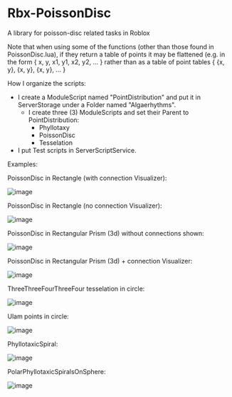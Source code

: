 # Rbx-PoissonDisc
A library for poisson-disc related tasks in Roblox

Note that when using some of the functions (other than those found in PoissonDisc.lua), if they return a table of points it may be flattened
(e.g. in the form { x, y, x1, y1, x2, y2, ... } rather than as a table of point tables { {x, y}, {x, y}, {x, y}, ... }

How I organize the scripts:

- I create a ModuleScript named "PointDistribution" and put it in ServerStorage under a Folder named "Algaerhythms".
  - I create three (3) ModuleScripts and set their Parent to PointDistribution:
    - Phyllotaxy
    - PoissonDisc
    - Tesselation
- I put Test scripts in ServerScriptService.

Examples:

PoissonDisc in Rectangle (with connection Visualizer):

![image](https://github.com/loamtor/Rbx-PoissonDisc/assets/118779491/b13a7846-7eb0-41ec-bd5f-05d109285d03)

PoissonDisc in Rectangle (no connection Visualizer):

![image](https://github.com/loamtor/Rbx-PoissonDisc/assets/118779491/e4422cd8-9ba9-474a-8e78-ef9b1d2380b8)


PoissonDisc in Rectangular Prism (3d) without connections shown:

![image](https://github.com/loamtor/Rbx-PoissonDisc/assets/118779491/2d5c0fe5-6a7c-4503-8d43-a11e93db0295)

PoissonDisc in Rectangular Prism (3d) + connection Visualizer:

![image](https://github.com/loamtor/Rbx-PoissonDisc/assets/118779491/f8ec8f8a-b8b6-4b42-a948-bd73ca8607b4)

ThreeThreeFourThreeFour tesselation in circle:

![image](https://github.com/loamtor/Rbx-PoissonDisc/assets/118779491/89dee326-b6f2-4707-bfe5-a58679f8858a)

Ulam points in circle:

![image](https://github.com/loamtor/Rbx-PoissonDisc/assets/118779491/e1618bb2-7c51-4a52-bf7f-f12d48d3cef4)

PhyllotaxicSpiral:

![image](https://github.com/loamtor/Rbx-PoissonDisc/assets/118779491/a72c1833-c996-4db9-bdf8-f31e07b4fe13)

PolarPhyllotaxicSpiralsOnSphere:

![image](https://github.com/loamtor/Rbx-PoissonDisc/assets/118779491/7c31f9a1-487a-41a4-8e87-b4d2f634a77e)
